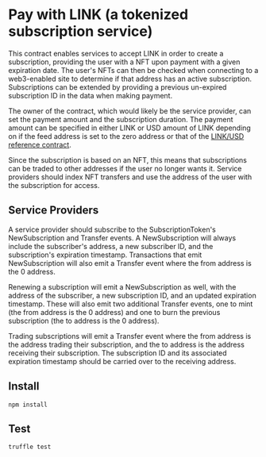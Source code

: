 # Pay with LINK (a tokenized subscription service)

This contract enables services to accept LINK in order to create a subscription, providing the user with a NFT upon payment with a given expiration date. The user's NFTs can then be checked when connecting to a web3-enabled site to determine if that address has an active subscription. Subscriptions can be extended by providing a previous un-expired subscription ID in the data when making payment.

The owner of the contract, which would likely be the service provider, can set the payment amount and the subscription duration. The payment amount can be specified in either LINK or USD amount of LINK depending on if the feed address is set to the zero address or that of the [LINK/USD reference contract](https://feeds.chain.link/link-usd).

Since the subscription is based on an NFT, this means that subscriptions can be traded to other addresses if the user no longer wants it. Service providers should index NFT transfers and use the address of the user with the subscription for access.

## Service Providers

A service provider should subscribe to the SubscriptionToken's NewSubscription and Transfer events. A NewSubscription will always include the subscriber's address, a new subscriber ID, and the subscription's expiration timestamp. Transactions that emit NewSubscription will also emit a Transfer event where the from address is the 0 address.

Renewing a subscription will emit a NewSubscription as well, with the address of the subscriber, a new subscription ID, and an updated expiration timestamp. These will also emit two additional Transfer events, one to mint (the from address is the 0 address) and one to burn the previous subscription (the to address is the 0 address).

Trading subscriptions will emit a Transfer event where the from address is the address trading their subscription, and the to address is the address receiving their subscription. The subscription ID and its associated expiration timestamp should be carried over to the receiving address.

## Install

``` shell
npm install
```

## Test

``` shell
truffle test
```
